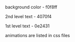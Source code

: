 background color - f0f8ff

2nd level text - 4070f4

1st level text - 0e2431

animations are listed in css files